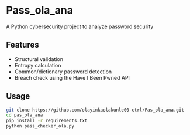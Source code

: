 # Pass_ola_ana

A Python cybersecurity project to analyze password security

## Features
- Structural validation
- Entropy calculation
- Common/dictionary password detection
- Breach check using the Have I Been Pwned API

## Usage
```bash
git clone https://github.com/olayinkaolakunle00-ctrl/Pas_ola_ana.git
cd pas_ola_ana
pip install -r requirements.txt
python pass_checker_ola.py
